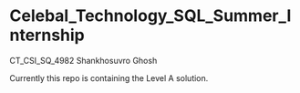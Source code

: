 # Celebal_Technology_SQL_Summer_Internship

CT_CSI_SQ_4982
Shankhosuvro Ghosh

Currently this repo is containing the Level A solution.

